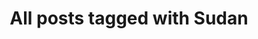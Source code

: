 ---
layout: tag
title: "All posts tagged with Sudan"
permalink: /weblog/tags/sudan/
taxonomy: Sudan
---
